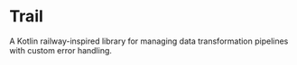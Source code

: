 # Trail
A Kotlin railway-inspired library for managing data transformation pipelines with custom error handling.
